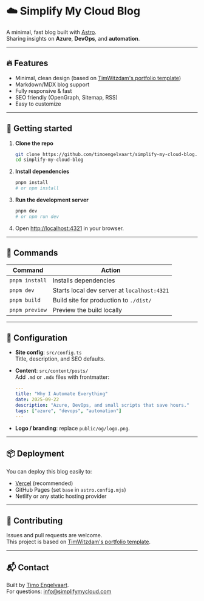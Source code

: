 # ☁️ Simplify My Cloud Blog

A minimal, fast blog built with [Astro](https://astro.build/).  
Sharing insights on **Azure**, **DevOps**, and **automation**.

---

## 🔥 Features

- Minimal, clean design (based on [TimWitzdam's portfolio template](https://github.com/TimWitzdam/astro-minimal-portfolio-template))
- Markdown/MDX blog support
- Fully responsive & fast
- SEO friendly (OpenGraph, Sitemap, RSS)
- Easy to customize

---

## 🚀 Getting started

1. **Clone the repo**

   ```bash
   git clone https://github.com/timoengelvaart/simplify-my-cloud-blog.git
   cd simplify-my-cloud-blog
   ```

2. **Install dependencies**

   ```bash
   pnpm install
   # or npm install
   ```

3. **Run the development server**

   ```bash
   pnpm dev
   # or npm run dev
   ```

4. Open [http://localhost:4321](http://localhost:4321) in your browser.

---

## 🧞 Commands

| Command        | Action                                      |
| -------------- | ------------------------------------------- |
| `pnpm install` | Installs dependencies                       |
| `pnpm dev`     | Starts local dev server at `localhost:4321` |
| `pnpm build`   | Build site for production to `./dist/`      |
| `pnpm preview` | Preview the build locally                   |

---

## 🔧 Configuration

- **Site config**: `src/config.ts`  
  Title, description, and SEO defaults.

- **Content**: `src/content/posts/`  
  Add `.md` or `.mdx` files with frontmatter:

  ```yaml
  ---
  title: "Why I Automate Everything"
  date: 2025-09-22
  description: "Azure, DevOps, and small scripts that save hours."
  tags: ["azure", "devops", "automation"]
  ---
  ```

- **Logo / branding**: replace `public/og/logo.png`.

---

## 📦 Deployment

You can deploy this blog easily to:

- [Vercel](https://vercel.com/) (recommended)
- GitHub Pages (set `base` in `astro.config.mjs`)
- Netlify or any static hosting provider

---

## 👀 Contributing

Issues and pull requests are welcome.  
This project is based on [TimWitzdam's portfolio template](https://github.com/TimWitzdam/astro-minimal-portfolio-template).

---

## 📬 Contact

Built by [Timo Engelvaart](https://github.com/timoengelvaart).  
For questions: [info@simplifymycloud.com](mailto:info@simplifymycloud.com)
